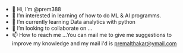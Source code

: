 - 👋 Hi, I’m @prem388
- 👀 I’m interested in learning of how to do ML & AI programms.
- 🌱 I’m currently learning Data analytics with python
- 💞️ I’m looking to collaborate on ...
- 📫 How to reach me ...You can mail me to give me suggestions to improve my knowledge and my mail i'd is premalthakar@ymail.com

<!---
prem388/prem388 is a ✨ special ✨ repository because its `README.md` (this file) appears on your GitHub profile.
You can click the Preview link to take a look at your changes.
--->
